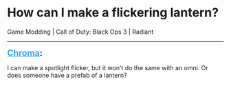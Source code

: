 # How can I make a flickering lantern?
Game Modding | Call of Duty: Black Ops 3 | Radiant

---
<strong style="font-size: 1.4em;"><span style="text-decoration: underline;text-decoration-color: #34a7f9;"><span style="color:#34a7f9;">Chroma</span></span>:</strong>

<p>I can make a spotlight flicker, but it won&#39;t do the same with an omni. Or does someone have a prefab of a lantern?</p>
